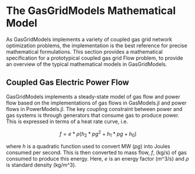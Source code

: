# The GasGridModels Mathematical Model

As GasGridModels implements a variety of coupled gas grid network optimization problems, the implementation is the best reference for precise mathematical formulations.  This section provides a mathematical specification for a prototypical coupled gas grid Flow problem, to provide an overview of the typical mathematical models in GasGridModels.


## Coupled Gas Electric Power Flow

GasGridModels implements a steady-state model of gas flow and power flow based on the implementations of gas flows in GasModels.jl and power flows in PowerModels.jl.  The key coupling constraint between
power and gas systems is through generators that consume gas to produce power.  This is expressed in terms of a heat rate curve, i.e.

```math
f = e * \rho (h_2 * pg^2 + h_1 * pg + h_0)
```
where $h$ is a quadratic function used to convert MW ($pg$) into Joules consumed per second. This is then converted to mass flow, $f$, (kg/s) of gas consumed to produce this energy. Here, $e$ is an energy factor (m^3/s) and $\rho$ is standard density (kg/m^3).

